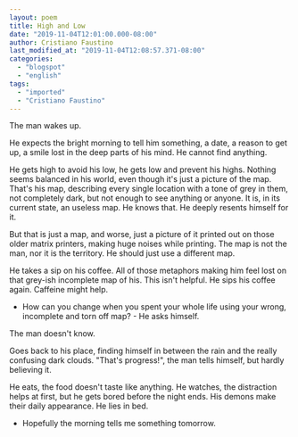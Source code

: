 ```yaml
---
layout: poem
title: High and Low
date: "2019-11-04T12:01:00.000-08:00"
author: Cristiano Faustino
last_modified_at: "2019-11-04T12:08:57.371-08:00"
categories:
  - "blogspot"
  - "english"
tags:
  - "imported"
  - "Cristiano Faustino"
---
```


The man wakes up.

He expects the bright morning to tell him something, a date, a reason to get up, a smile lost in the deep parts of his mind. He cannot find anything.

He gets high to avoid his low, he gets low and prevent his highs. Nothing seems balanced in his world, even though it's just a picture of the map. That's his map, describing every single location with a tone of grey in them, not completely dark, but not enough to see anything or anyone. It is, in its current state, an useless map. He knows that. He deeply resents himself for it.

But that is just a map, and worse, just a picture of it printed out on those older matrix printers, making huge noises while printing. The map is not the man, nor it is the territory. He should just use a different map.

He takes a sip on his coffee. All of those metaphors making him feel lost on that grey-ish incomplete map of his. This isn't helpful. He sips his coffee again. Caffeine might help.

- How can you change when you spent your whole life using your wrong, incomplete and torn off map? - He asks himself.

The man doesn't know.

Goes back to his place, finding himself in between the rain and the really confusing dark clouds. "That's progress!", the man tells himself, but hardly believing it.

He eats, the food doesn't taste like anything. He watches, the distraction helps at first, but he gets bored before the night ends. His demons make their daily appearance. He lies in bed.

- Hopefully the morning tells me something tomorrow.